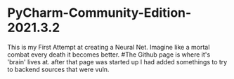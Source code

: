 # PyCharm-Community-Edition-2021.3.2
This is my First Attempt at creating a Neural Net. Imagine like a mortal combat every death it becomes better.
#The Github page is where it's 'brain' lives at. after that page was started up I had added somethings to try to backend sources that were vuln.
